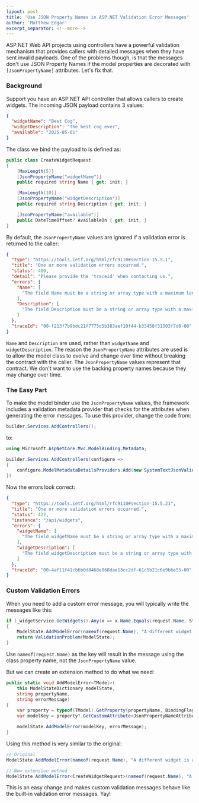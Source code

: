```yaml
---
layout: post
title: 'Use JSON Property Names in ASP.NET Validation Error Messages'
author: 'Matthew Edgar'
excerpt_separator: <!--more-->
---
```


ASP.NET Web API projects using controllers have a powerful validation mechanism that provides callers
with detailed messages when they have sent invalid payloads. One of the problems though, is that
the messages don't use JSON Property Names if the model properties are decorated with
`[JsonPropertyName]` attributes. Let's fix that.

<!--more-->

### Background

Support you have an ASP.NET API controller that allows callers to create widgets. The incoming JSON
payload contains 3 values:

```json
{
  "widgetName": "Best Cog",
  "widgetDescription": "The best cog ever",
  "available": "2025-05-01"
}
```

The class we bind the payload to is defined as:

```csharp
public class CreateWidgetRequest
{
    [MaxLength(5)]
    [JsonPropertyName("widgetName")]
    public required string Name { get; init; }

    [MaxLength(10)]
    [JsonPropertyName("widgetDescription")]
    public required string Description { get; init; }

    [JsonPropertyName("available")]
    public DateTimeOffset? AvailableOn { get; init; }
}
```

By default, the `JsonPropertyName` values are ignored if a validation error is returned to the caller:

```json
{
  "type": "https://tools.ietf.org/html/rfc9110#section-15.5.1",
  "title": "One or more validation errors occurred.",
  "status": 400,
  "detail": "Please provide the 'traceid' when contacting us.",
  "errors": {
    "Name": [
      "The field Name must be a string or array type with a maximum length of '5'."
    ],
    "Description": [
      "The field Description must be a string or array type with a maximum length of '10'."
    ]
  },
  "traceId": "00-f213f7b9bdc21f7775d5b383aef10f44-b33458f31503f7d8-00"
}
```

`Name` and `Description` are used, rather than `widgetName` and `widgetDescription`. The reason the
`JsonPropertyName` attributes are used is to allow the model class to evolve and change over time
without breaking the contract with the caller. The `JsonPropertyName` values represent that
contract. We don't want to use the backing property names because they may change over time.

### The Easy Part

To make the model binder use the `JsonPropertyName` values, the framework includes a validation
metadata provider that checks for the attributes when generating the error messages. To use this
provider, change the code from:

```csharp
builder.Services.AddControllers();
```

to:

```csharp
using Microsoft.AspNetCore.Mvc.ModelBinding.Metadata;

builder.Services.AddControllers(configure =>
{
    configure.ModelMetadataDetailsProviders.Add(new SystemTextJsonValidationMetadataProvider());
})
```

Now the errors look correct:

```json
{
  "type": "https://tools.ietf.org/html/rfc9110#section-15.5.21",
  "title": "One or more validation errors occurred.",
  "status": 422,
  "instance": "/api/widgets",
  "errors": {
    "widgetName": [
      "The field widgetName must be a string or array type with a maximum length of '5'."
    ],
    "widgetDescription": [
      "The field widgetDescription must be a string or array type with a maximum length of '10'."
    ]
  },
  "traceId": "00-4af11f41cb6b0d8468e868dae13cc2df-61c5b21c6e9b6e55-00",
}
```

### Custom Validation Errors

When you need to add a custom error message, you will typically write the messages like this:

```csharp
if (_widgetService.GetWidgets().Any(x => x.Name.Equals(request.Name, StringComparison.OrdinalIgnoreCase)))
{
    ModelState.AddModelError(nameof(request.Name), "A different widget is already using this name.");
    return ValidationProblem(ModelState);
}
```

Use `nameof(request.Name)` as the key will result in the message using the class property name, not
the `JsonPropertyName` value.

But we can create an extension method to do what we need:

```csharp
public static void AddModelError<TModel>(
    this ModelStateDictionary modelState,
    string propertyName,
    string errorMessage)
{
    var property = typeof(TModel).GetProperty(propertyName, BindingFlags.Public | BindingFlags.Instance);
    var modelKey = property?.GetCustomAttribute<JsonPropertyNameAttribute>()?.Name ?? propertyName;

    modelState.AddModelError(modelKey, errorMessage);
}
```

Using this method is very similar to the original:

```csharp
// Original
ModelState.AddModelError(nameof(request.Name), "A different widget is already using this name.");

// New extension method
ModelState.AddModelError<CreateWidgetRequest>(nameof(request.Name), "A different widget is already using this name.");
```

This is an easy change and makes custom validation messages behave like the built-in validation error
messages. Yay!
